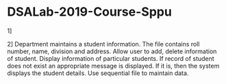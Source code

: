 # DSALab-2019-Course-Sppu
1]

2]
Department maintains a student information. The file contains roll number, name, division and address. 
Allow user to add, delete information of student. Display information of particular students.
If record of student does not exist an appropriate message is displayed. 
If it is, then the system displays the student details. Use sequential file to maintain data.
